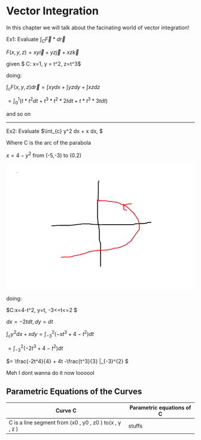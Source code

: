 # Vector Integration
In this chapter we will talk about the facinating world of vector integration! 




Ex1: Evaluate $\int_{C} \vec{F} * d\vec{r}$

$F(x,y,z) = xy \vec{i} + yz \vec{j} + xz \vec{k}$

given $ C: x=1, y = t^2, z=t^3$

doing: 

$\int_{c} F(x,y,z) d\vec{r} = \int xy dx + \int yz dy + \int xz dz$

$= \int_{0}^{1} (t * t^2 dt + t^3 * t^2 * 2t dt + t*t^3*3tdt)$

and so on

----

Ex2: Evaluate $\int_{c} y^2 dx + x dx, $

Where C is the arc of the parabola

$x=4-y^2$ from (-5,-3) to (0.2)

![Visualizing](image.png)

doing:

$C:x=4-t^2, y=t, -3<=t<=2 $

$dx = -2tdt, dy=dt$

$\int_{c} y^2dx+xdy = \int_{-3}^{2}(-st^3+4-t^2)dt$

$= \int_{-3}^{2} (-2t^3 + 4 - t^2)dt$

$= \frac{-2t^4}{4} + 4t -\frac{t^3}{3} |_{-3}^{2} $

Meh I dont wanna do it now loooool


## Parametric Equations of the Curves

| Curve C | Parametric equations of C |
|-------|--------|
|C is a line segment from (x0 , y0 , z0 ) to(x , y , z )|stuffs|




